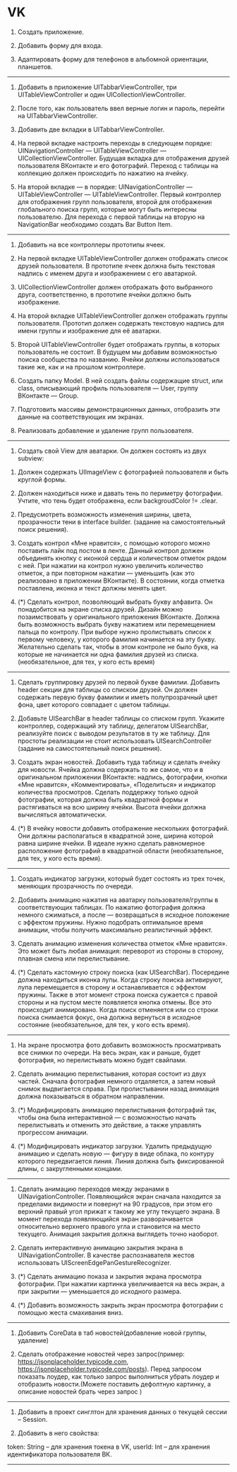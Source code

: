 # VK

1. Создать приложение.

2. Добавить форму для входа.

3. Адаптировать форму для телефонов в альбомной ориентации, планшетов.

________________________________________________________________________________

1. Добавить в приложение UITabbarViewController, три UITableViewController и один UICollectionViewController.

2. После того, как пользователь ввел верные логин и пароль, перейти на UITabbarViewController.

3. Добавить две вкладки в UITabbarViewController.

4. На первой вкладке настроить переходы в следующем порядке: UINavigationController — UITableViewController — UICollectionViewController. Будущая вкладка для отображения друзей пользователя ВКонтакте и его фотографий. Переход с таблицы на коллекцию должен происходить по нажатию на ячейку.

5. На второй вкладке — в порядке: UINavigationController — UITableViewController — UITableViewController. Первый контроллер для отображения групп пользователя, второй для отображения глобального поиска групп, которые могут быть интересны пользователю. Для перехода с первой таблицы на вторую на NavigationBar необходимо создать Bar Button Item.

________________________________________________________________________________

1. Добавить на все контроллеры прототипы ячеек.

2. На первой вкладке UITableViewController должен отображать список друзей пользователя. В прототипе ячеек должна быть текстовая надпись с именем друга и изображением с его аватаркой.

3. UICollectionViewController должен отображать фото выбранного друга, соответственно, в прототипе ячейки должно быть изображение.

4. На второй вкладке UITableViewController должен отображать группы пользователя. Прототип должен содержать текстовую надпись для имени группы и изображение для её аватарки.

5. Второй UITableViewController будет отображать группы, в которых пользователь не состоит. В будущем мы добавим возможностью поиска сообщества по названию. Ячейки должны использоваться такие же, как и на прошлом контроллере.

6. Создать папку Model. В ней создать файлы содержащие struct, или class, описывающий профиль пользователя — User, группу ВКонтакте — Group.

7. Подготовить массивы демонстрационных данных, отобразить эти данные на соответствующих им экранах.

8. Реализовать добавление и удаление групп пользователя.

________________________________________________________________________________

1. Создать свой View для аватарки. Он должен состоять из двух subview:

1) Должен содержать UIImageView с фотографией пользователя и быть круглой формы.

2) Должен находиться ниже и давать тень по периметру фотографии. Учтите, что тень будет отображена, если backgroudColor != .clear.

2. Предусмотреть возможность изменения ширины, цвета, прозрачности тени в interface builder. (задание на самостоятельный поиск решения).

3. Создать контрол «Мне нравится», с помощью которого можно поставить лайк под постом в ленте. Данный контрол должен объединять кнопку с иконкой сердца и количеством отметок рядом с ней. При нажатии на контрол нужно увеличить количество отметок, а при повторном нажатии — уменьшить (как это реализовано в приложении ВКонтакте). В состоянии, когда отметка поставлена, иконка и текст должны менять цвет.

4. (*) Сделать контрол, позволяющий выбрать букву алфавита. Он понадобится на экране списка друзей. Дизайн можно позаимствовать у оригинального приложения ВКонтакте. Должна быть возможность выбрать букву нажатием или перемещением пальца по контролу. При выборе нужно пролистывать список к первому человеку, у которого фамилия начинается на эту букву. Желательно сделать так, чтобы в этом контроле не было букв, на которые не начинается ни одна фамилия друзей из списка. (необязательное, для тех, у кого есть время)

________________________________________________________________________________

1. Сделать группировку друзей по первой букве фамилии. Добавить header секции для таблицы со списком друзей. Он должен содержать первую букву фамилии и иметь полупрозрачный цвет фона, цвет которого совпадает с цветом таблицы.

2. Добавьте UISearchBar в header таблицы со списком групп. Укажите контроллер, содержащий эту таблицу, делегатом UISearchBar, реализуйте поиск с выводом результатов в ту же таблицу. Для простоты реализации не стоит использовать UISearchController (задание на самостоятельный поиск решения).

3. Создать экран новостей. Добавить туда таблицу и сделать ячейку для новости. Ячейка должна содержать то же самое, что и в оригинальном приложении ВКонтакте: надпись, фотографии, кнопки «Мне нравится», «Комментировать», «Поделиться» и индикатор количества просмотров. Сделать поддержку только одной фотографии, которая должна быть квадратной формы и растягиваться на всю ширину ячейки. Высота ячейки должна вычисляться автоматически.

4. (*) В ячейку новости добавить отображение нескольких фотографий. Они должны располагаться в квадратной зоне, ширина которой равна ширине ячейки. В идеале нужно сделать равномерное расположение фотографий в квадратной области (необязательное, для тех, у кого есть время).

________________________________________________________________________________

1. Создать индикатор загрузки, который будет состоять из трех точек, меняющих прозрачность по очереди.

2. Добавить анимацию нажатия на аватарку пользователя/группы в соответствующих таблицах. По нажатию фотография должна немного сжиматься, а после — возвращаться в исходное положение с эффектом пружины. Нужно подобрать оптимальное время анимации, чтобы получить максимально реалистичный эффект.

3. Сделать анимацию изменения количества отметок «Мне нравится». Это может быть любая анимация: переворот из стороны в сторону, плавная смена или перелистывание.

4. (*) Сделать кастомную строку поиска (как UISearchBar). Посередине должна находиться иконка лупы. Когда строку поиска активируют, лупа перемещается в сторону и останавливается с эффектом пружины. Также в этот момент строка поиска сужается с правой стороны и на пустом месте появляется кнопка отмены. Все это происходит анимировано. Когда поиск отменяется или со строки поиска снимается фокус, она должна вернуться в исходное состояние (необязательное, для тех, у кого есть время).

________________________________________________________________________________

1. На экране просмотра фото добавить возможность просматривать все снимки по очереди. На весь экран, как и раньше, будет фотография, но перелистывать можно будет свайпами.

2. Сделать анимацию перелистывания, которая состоит из двух частей. Сначала фотография немного отдаляется, а затем новый снимок выдвигается справа. При пролистывании назад анимация должна показываться в обратном направлении.

3. (*) Модифицировать анимацию перелистывания фотографий так, чтобы она была интерактивной — с возможностью начать перелистывать и отменить это действие, а также управлять прогрессом анимации.

4. (*) Модифицировать индикатор загрузки. Удалить предыдущую анимацию и сделать новую — фигуру в виде облака, по контуру которого передвигается линия. Линия должна быть фиксированной длины, с закругленными концами.

________________________________________________________________________________

1. Сделать анимацию переходов между экранами в UINavigationController. Появляющийся экран сначала находится за пределами видимости и повернут на 90 градусов, при этом его верхний правый угол прижат к такому же углу текущего экрана. В момент перехода появляющийся экран разворачивается относительно верхнего правого угла и становится на место текущего. Анимация закрытия должна выглядеть точно наоборот.

2. Сделать интерактивную анимацию закрытия экрана в UINavigationController. В качестве распознавателя жестов использовать UIScreenEdgePanGestureRecognizer.

3. (*) Сделать анимацию показа и закрытия экрана просмотра фотографии. При нажатии картинка увеличивается на весь экран, а при закрытии — уменьшается до исходного размера.

4. (*) Добавить возможность закрыть экран просмотра фотографии с помощью жеста смахивания вниз.

________________________________________________________________________________

1. Добавить CoreData в таб новостей(добавление новой группы, удаление)

2. Сделать отображение новостей через запрос(пример: https://jsonplaceholder.typicode.com, https://jsonplaceholder.typicode.com/posts). Перед запросом показать лоудер, как только запрос выполниться убрать лоудер и отобразить новости.(Можете поставить дефолтную картинку, а описание новостей брать через запрос )

________________________________________________________________________________

1. Добавить в проект синглтон для хранения данных о текущей сессии – Session.

2. Добавить в него свойства:

token: String – для хранения токена в VK,
userId: Int – для хранения идентификатора пользователя ВК.

________________________________________________________________________________
